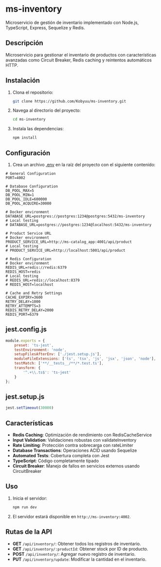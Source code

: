 # ms-inventory

Microservicio de gestión de inventario implementado con Node.js, TypeScript, Express, Sequelize y Redis.

## Descripción

Microservicio para gestionar el inventario de productos con características avanzadas como Circuit Breaker, Redis caching y reintentos automáticos HTTP.

## Instalación

1. Clona el repositorio:
    ```sh
    git clone https://github.com/Kobyuu/ms-inventory.git
    ```
2. Navega al directorio del proyecto:
    ```sh
    cd ms-inventory
    ```
3. Instala las dependencias:
    ```sh
    npm install
    ```

## Configuración

1. Crea un archivo [.env](http://_vscodecontentref_/3) en la raíz del proyecto con el siguiente contenido:
```env
# General Configuration
PORT=4002

# Database Configuration
DB_POOL_MAX=5
DB_POOL_MIN=1
DB_POOL_IDLE=600000
DB_POOL_ACQUIRE=30000

# Docker environment
DATABASE_URL=postgres://postgres:1234@postgres:5432/ms-inventory
# Local testing
# DATABASE_URL=postgres://postgres:1234@localhost:5432/ms-inventory

# Product Service URL
# Docker environment
PRODUCT_SERVICE_URL=http://ms-catalog_app:4001/api/product
# Local testing
# PRODUCT_SERVICE_URL=http://localhost:5001/api/product

# Redis Configuration
# Docker environment
REDIS_URL=redis://redis:6379
REDIS_HOST=redis
# Local testing
# REDIS_URL=redis://localhost:8379
# REDIS_HOST=localhost

# Cache and Retry Settings
CACHE_EXPIRY=3600
RETRY_DELAY=1000
RETRY_ATTEMPTS=3
REDIS_RETRY_DELAY=2000
REDIS_PORT=6379
```

## jest.config.js

```js
module.exports = {
    preset: 'ts-jest',
    testEnvironment: 'node',
    setupFilesAfterEnv: ['./jest.setup.js'],
    moduleFileExtensions: ['ts', 'tsx', 'js', 'jsx', 'json', 'node'],
    testMatch: ['**/__tests__/**/*.test.ts'],
    transform: {
        '^.+\\.ts$': 'ts-jest'
    }
};
```
## jest.setup.js

```js
jest.setTimeout(30000)
```

## Características

- **Redis Caching**: Optimización de rendimiento con RedisCacheService
- **Input Validation**: Validaciones robustas con validateInventory
- **Rate Limiting**: Protección contra sobrecarga con rateLimiter 
- **Database Transactions**: Operaciones ACID usando Sequelize
- **Automated Tests**: Cobertura completa con Jest
- **TypeScript**: Código completamente tipado
- **Circuit Breaker**: Manejo de fallos en servicios externos usando CircuitBreaker

## Uso

1. Inicia el servidor:
    ```sh
    npm run dev
    ```
2. El servidor estará disponible en `http://ms-inventory:4002`.

## Rutas de la API

- **GET** `/api/inventory/`: Obtener todos los registros de inventario.
- **GET** `/api/inventory/:productId`: Obtener stock por ID de producto.
- **POST** `/api/inventory/`: Agregar nuevo registro de inventario.
- **PUT** `/api/inventory/update`: Modificar la cantidad en el inventario.
